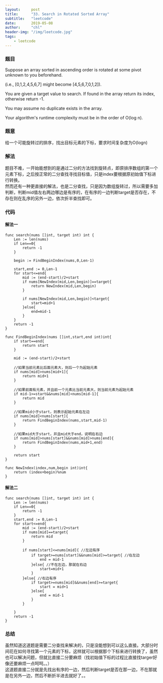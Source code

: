 ```yaml
---
layout:     post
title:      "33. Search in Rotated Sorted Array"
subtitle:   "leetcode"
date:       2019-05-08
author:     "chl"
header-img: "/img/leetcode.jpg"
tags:
    - leetcode
--- 
```


### 题目
Suppose an array sorted in ascending order is rotated at some pivot unknown to you beforehand.

(i.e., [0,1,2,4,5,6,7] might become [4,5,6,7,0,1,2]).

You are given a target value to search. If found in the array return its index, otherwise return -1.

You may assume no duplicate exists in the array.

Your algorithm's runtime complexity must be in the order of O(log n).

### 题意
给一个可能旋转过的排序，找出目标元素的下标，要求时间复杂度为O(logn)

### 解法
题目不难，一开始能想到的是通过二分的方法找到旋转点，即原排序数组的第一个元素下标，之后按正常的二分查找寻找目标值，只是index要根据原初始值下标进行转换。  
然而还有一种更直接的解法，也是二分查找，只是因为数组旋转过，所以需要多加判断，判断mid值左右两边哪边是有序的，在有序的一边判断target是否存在，不存在则在乱序的另外一边，依次折半查找即可。  
### 代码 
#### 解法一

```
func search(nums []int, target int) int {
    Len := len(nums)
    if Len==0{
        return -1
    }
    
    begin := FindBeginIndex(nums,0,Len-1)
    
    start,end := 0,Len-1
    for start<=end{
        mid := (end-start)/2+start
        if nums[NewIndex(mid,Len,begin)]==target{
            return NewIndex(mid,Len,begin)
        }
        
        if nums[NewIndex(mid,Len,begin)]<target{
            start=mid+1
        }else{
            end=mid-1
        }
    }
    return -1
}

func FindBeginIndex(nums []int,start,end int)int{
	if start==end{
		return start
	}

	mid := (end-start)/2+start

    //如果当前元素比后面元素大，则后一个为起始元素
	if nums[mid]>nums[mid+1]{
		return mid+1
	}

    //如果前面有元素，并且前一个元素比当前元素大，则当前元素为起始元素
	if mid-1>=start&&nums[mid]<nums[mid-1]{
		return mid
	}

    //如果mid小于start，则表示起始元素在左边
	if nums[mid]<nums[start]{
		return FindBeginIndex(nums,start,mid-1)
	}

    //如果mid大于start，并且mid大于end，说明在右边
	if nums[mid]>nums[start]&&nums[mid]>nums[end]{
		return FindBeginIndex(nums,mid+1,end)
	}

	return start
}

func NewIndex(index,num,begin int)int{
	return (index+begin)%num
}
```

#### 解法二

```
func search(nums []int, target int) int {
    Len := len(nums)
    if Len==0{
        return -1
    }
    start,end := 0,Len-1
    for start<=end{
        mid := (end-start)/2+start
        if nums[mid]==target{
            return mid
        }
        
        if nums[start]<=nums[mid]{ //左边有序
            if target>=nums[start]&&nums[mid]>=target{ //在左边
                end = mid-1
            }else{ //不在左边，那就在右边
                start=mid+1
            }
        }else{ //右边有序
            if target>=nums[mid]&&nums[end]>=target{
                start = mid+1
            }else{
                end = mid-1
            }            
        }
        
    }
    return -1
}
```

### 总结
虽然知道这道题是需要二分查找来解决的，只是没能想到可以这么直接。大部分时间花在如何寻找第一个元素的下标，这样就可以根据那个下标来进行转换了，虽然也可以解决问题，但就比直接二分要麻烦（找初始值下标的过程比直接找targer好像还要麻烦一点呵呵。。）  
这道题直接二分就是先找出有序的一边，然后判断target是否在那一边，不在那就是在另外一边，然后不断折半进去就好了。。